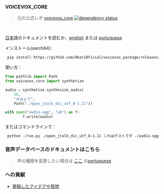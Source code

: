 ### VOICEVOX_CORE
> 元の公式レポ [voicevox_core](https://github.com/Hiroshiba/voicevox_core)
[![dependency status](https://deps.rs/repo/github/VOICEVOX/voicevox_core/status.svg)](https://deps.rs/repo/github/VOICEVOX/voicevox_core)
</br>

[日本](https://github.com/AkariOficial/voicevox_package/blob/main/docs/日本.md)語のドキュメントを読むか、[english](https://github.com/AkariOficial/voicevox_package/blob/main/docs/english.md) または [portuguese](https://github.com/AkariOficial/voicevox_package/blob/main/docs/pt-br.md)

インストール(aarch64):
```sh
 pip install https://github.com/AkariOficial/voicevox_package/releases/download/voicevox_core-0.14.1/voicevox_core-0.14.1+cpu.tar.gz
```

使い方：
```python
from pathlib import Path
from voicevox_core import synthetize

audio = synthetize.synthesize_audio(
    36,
    "おはよう",
    Path("./open_jtalk_dic_utf_8-1.11"))

with open("audio.ogg", "wb") as f:
        f.write(audio)

```

またはコマンドラインで：
```sh
 python ./run.py ./open_jtalk_dic_utf_8-1.11 これはテストです ./audio.ogg
```

### 音声データベースのドキュメントはこちら
> 声の種類を変更したい場合は [ここ](https://github.com/AkariOficial/voicevox_package/blob/main/docs/types_voice/%E6%97%A5%E6%9C%AC.md#%E3%81%93%E3%81%93%E3%81%A7%E3%81%AF%E4%BD%BF%E7%94%A8%E5%8F%AF%E8%83%BD%E3%81%AA%E3%83%9C%E3%82%A4%E3%82%B9%E3%81%AE%E3%82%BF%E3%82%A4%E3%83%97%E3%82%92%E8%A6%8B%E3%81%A4%E3%81%91%E3%82%8B%E3%81%93%E3%81%A8%E3%81%8C%E3%81%A7%E3%81%8D%E3%81%BE%E3%81%99) の[portuguese](https://github.com/AkariOficial/voicevox_package/blob/main/docs/types_voice/pt-br.md#aqui-voc%C3%AA-encontra-os-tipos-de-vozes-dispon%C3%ADveis)

### への貢献
 - [寄稿したアイデアや質問](https://github.com/AkariOficial/voicevox_package/discussions)
